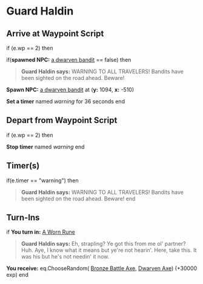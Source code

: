 # Guard Haldin
## Arrive at Waypoint Script

if (e.wp == 2) then


if(**spawned NPC:**  [a dwarven bandit](/npc/68011) == false) then



>**Guard Haldin says:** WARNING TO ALL TRAVELERS! Bandits have been sighted on the road ahead. Beware!



**Spawn NPC:**  [a dwarven bandit](/npc/68011) at (**y:** 1094, **x:** -510)



**Set a timer** named *warning* for 36 seconds
end

## Depart from Waypoint Script

if (e.wp == 2) then


**Stop timer** named *warning*
end

## Timer(s)

if(e.timer == "warning") then


>**Guard Haldin says:** WARNING TO ALL TRAVELERS! Bandits have been sighted on the road ahead. Beware!
end

## Turn-Ins



if **You turn in:** [A Worn Rune](/item/18905)


>**Guard Haldin says:** Eh, strapling? Ye got this from me ol' partner? Huh. Aye, I know what it means but ye're not hearin'. Here, take this. It was his but he's not needin' it now.


 **You receive:** eq.ChooseRandom( [Bronze Battle Axe](/item/5028), [Dwarven Axe](/item/5300)) (+30000 exp)
end
